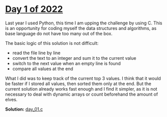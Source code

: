 # [Day 1 of 2022](https://adventofcode.com/2022/day/1)

Last year I used Python, this time I am upping the challenge by using C. This is an opportunity for coding myself the data structures and algorithms, as base language do not have too many out of the box.

The basic logic of this solution is not difficult:

* read the file line by line
* convert the text to an integer and sum it to the current value
* switch to the next value when an empty line is found
* compare all values at the end

What I did was to keep track of the current top 3 values. I think that it would be faster if I stored all values, then sorted them only at the end. But the current solution already works fast enough and I find it simpler, as it is not necessary to deal with dynamic arrays or count beforehand the amount of elves.

**Solution:** [day_01.c](./day_01.c)
